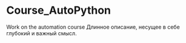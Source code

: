 # Course_AutoPython
Work on the automation course
Длинное описание, несущее в себе глубокий и важный смысл.
